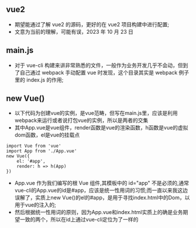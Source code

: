 ## vue2

- 期望能通过了解 vue2 的源码，更好的在 vue2 项目构建中进行配置;
- 文意为当前的理解，可能有误，2023 年 10 月 23 日

## main.js

- 对于 vue-cli 构建来讲非常熟悉的文件，一般作为业务开发几乎不会动，但到了自己通过 webpack 手动配置 vue 时发现，这个目录其实是 webpack 例子里的 index.js 的作用;

## new Vue()

- 以下代码为创建vue的实例，是vue范畴，但写在main.js里，应该是利用webpack来运行或者说打包vue的实例，所以是两者的交集
- 其中App.vue是vue组件，render函数是vue的渲染函数，h函数是vue的虚拟dom函数，el是vue的挂载点
```
import Vue from 'vue'
import App from './App.vue'
new Vue({
    el: '#app',
    render: h => h(App)
})
```
<!-- - 找到了vue中$mount的源码，但现阶段无法完成吃透这么长链条的构造链，就先到这里吧 -->
- App.vue 作为我们编写的根 Vue 组件,其模板中的 id="app" 不是必须的,通常vue-cli的App.vue的id是#app，应该是统一性用词的习惯;而一直以来我这边误解了，实质上new Vue()的el的#app，是用于寻找index.html中的Dom，以用于vue的注入的;
- 然后根据统一性用词的原则，因为App.vue和index.html实质上的确是业务期望一致的两个，所以在id上通过vue-cli定位为了一样的